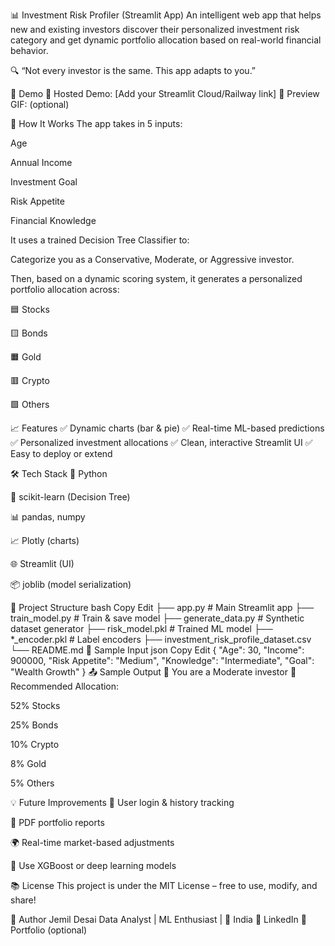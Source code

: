 📊 Investment Risk Profiler (Streamlit App)
An intelligent web app that helps new and existing investors discover their personalized investment risk category and get dynamic portfolio allocation based on real-world financial behavior.

🔍 “Not every investor is the same. This app adapts to you.”

🚀 Demo
📍 Hosted Demo: [Add your Streamlit Cloud/Railway link]
🎥 Preview GIF: (optional)

🧠 How It Works
The app takes in 5 inputs:

Age

Annual Income

Investment Goal

Risk Appetite

Financial Knowledge

It uses a trained Decision Tree Classifier to:

Categorize you as a Conservative, Moderate, or Aggressive investor.

Then, based on a dynamic scoring system, it generates a personalized portfolio allocation across:

🟦 Stocks

🟨 Bonds

🟧 Gold

🟥 Crypto

🟩 Others

📈 Features
✅ Dynamic charts (bar & pie)
✅ Real-time ML-based predictions
✅ Personalized investment allocations
✅ Clean, interactive Streamlit UI
✅ Easy to deploy or extend

🛠 Tech Stack
🐍 Python

🎯 scikit-learn (Decision Tree)

📊 pandas, numpy

📈 Plotly (charts)

🌐 Streamlit (UI)

📦 joblib (model serialization)

📂 Project Structure
bash
Copy
Edit
├── app.py                      # Main Streamlit app
├── train_model.py              # Train & save model
├── generate_data.py            # Synthetic dataset generator
├── risk_model.pkl              # Trained ML model
├── *_encoder.pkl               # Label encoders
├── investment_risk_profile_dataset.csv
└── README.md
🧪 Sample Input
json
Copy
Edit
{
  "Age": 30,
  "Income": 900000,
  "Risk Appetite": "Medium",
  "Knowledge": "Intermediate",
  "Goal": "Wealth Growth"
}
📤 Sample Output
🧠 You are a Moderate investor
💼 Recommended Allocation:

52% Stocks

25% Bonds

10% Crypto

8% Gold

5% Others

💡 Future Improvements
🔐 User login & history tracking

🧾 PDF portfolio reports

🌍 Real-time market-based adjustments

🧠 Use XGBoost or deep learning models

📚 License
This project is under the MIT License – free to use, modify, and share!

💼 Author
Jemil Desai
Data Analyst | ML Enthusiast | 📍 India
🔗 LinkedIn
🔗 Portfolio (optional)

